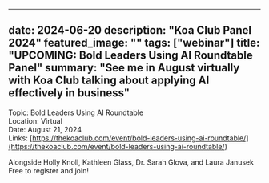 
---
date: 2024-06-20
description: "Koa Club Panel 2024"
featured_image: ""
tags: ["webinar"]
title: "UPCOMING: Bold Leaders Using AI Roundtable Panel"
summary: "See me in August virtually with Koa Club talking about applying AI effectively in business"
---

Topic: Bold Leaders Using AI Roundtable        
Location: Virtual     
Date: August 21, 2024  
Links: [https://thekoaclub.com/event/bold-leaders-using-ai-roundtable/](https://thekoaclub.com/event/bold-leaders-using-ai-roundtable/)  

Alongside Holly Knoll, Kathleen Glass, Dr. Sarah Glova, and Laura Janusek  
Free to register and join!  
